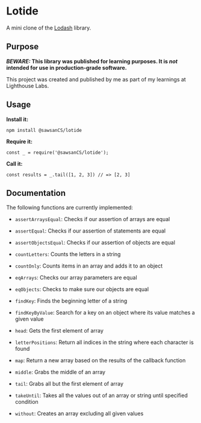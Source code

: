 # Lotide

A mini clone of the [Lodash](https://lodash.com) library.

## Purpose

**_BEWARE:_ This library was published for learning purposes. It is _not_ intended for use in production-grade software.**

This project was created and published by me as part of my learnings at Lighthouse Labs.

## Usage

**Install it:**

`npm install @sawsanCS/lotide`

**Require it:**

`const _ = require('@sawsanCS/lotide');`

**Call it:**

`const results = _.tail([1, 2, 3]) // => [2, 3]`

## Documentation

The following functions are currently implemented:


* `assertArraysEqual`: Checks if our assertion of arrays are equal
*  `assertEqual`: Checks if our assertion of statements are equal
*  `assertObjectsEqual`: Checks if our assertion of objects are equal
*  `countLetters`: Counts the letters in a string
*  `countOnly`: Counts items in an array and adds it to an object
*  `eqArrays`: Checks our array parameters are equal
*  `eqObjects`: Checks to make sure our objects are equal
*  `findKey`: Finds the beginning letter of a string
*  `findKeyByValue`: Search for a key on an object where its value matches a given value

*  `head`: Gets the first element of array
*  `letterPositions`: Return all indices in the string where each character is found
*  `map`: Return a new array based on the results of the callback function
*  `middle`: Grabs the middle of an array
*  `tail`: Grabs all but the first element of array
*  `takeUntil`: Takes all the values out of an array or string until specified condition
*  `without`: Creates an array excluding all given values

